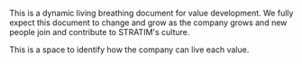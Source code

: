 This is a dynamic living breathing document for value development. We fully expect this document to change and grow as the company grows and new people join and contribute to STRATIM's culture.

This is a space to identify how the company can live each value.





